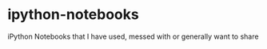 ipython-notebooks
=================

iPython Notebooks that I have used, messed with or generally want to share
